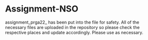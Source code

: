 # Assignment-NSO
assignment_prga22_ has been put into the file for safety. All of the necessary files are uploaded in the repository so please check the respective places and update accordingly. Please use as necessary.

